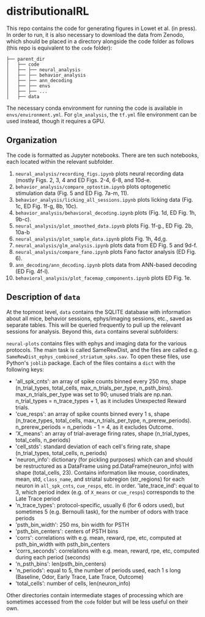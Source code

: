 # distributionalRL

This repo contains the code for generating figures in Lowet et al. (in press). In order to run, it is also necessary to download the data from Zenodo, which should be placed in a directory alongside the code folder as follows (this repo is equivalent to the `code` folder):

```
├── parent_dir
│   ├── code
│   ├── ├── neural_analysis
│   ├── ├── behavior_analysis
│   ├── ├── ann_decoding
│   ├── ├── envs
│   ├── ├── ...
│   ├── data
```

The necessary conda environment for running the code is available in `envs/environment.yml`. For `glm_analysis`, the `tf.yml` file environment can be used instead, though it requires a GPU.

## Organization

The code is formatted as Jupyter notebooks. There are ten such notebooks, each located within the relevant subfolder.

1. `neural_analysis/recording_figs.ipynb` plots neural recording data (mostly Figs. 2, 3, 4 and ED Figs. 2-4, 6-8, and 10d-e.
2. `behavior_analysis/compare_optostim.ipynb` plots optogenetic stimulation data (Fig. 5 and ED Fig. 7a-m, 11).
3. `behavior_analysis/licking_all_sessions.ipynb` plots licking data (Fig. 1c, ED Fig. 1f-g, 8b, 10c).
4. `behavior_analysis/behavioral_decoding.ipynb` plots (Fig. 1d, ED Fig. 1h, 9b-c).
5. `neural_analysis/plot_smoothed_data.ipynb` plots Fig. 1f-g., ED Fig. 2b, 10a-b
6. `neural_analysis/plot_sample_data.ipynb` plots Fig. 1h, 4d,g.
7. `neural_analysis/glm_analysis.ipynb` plots data from ED Fig. 5 and 9d-f.
8. `neural_analysis/compare_fano.ipynb` plots Fano factor analysis (ED Fig. 6).
9. `ann_decoding/ann_decoding.ipynb` plots data from ANN-based decoding (ED Fig. 4f-l).
10. `behavioral_analysis/plot_facemap_components.ipynb` plots ED Fig. 1e.

## Description of `data`

At the topmost level, `data` contains the SQLITE database with information about all mice, behavior sessions, ephys/imaging sessions, etc., saved as separate tables. This will be queried frequently to pull up the relevant sessions for analysis. Beyond this, `data` contains several subfolders:

`neural-plots` contains files with ephys and imaging data for the various protocols. The main task is called SameRewDist, and the files are called e.g. `SameRewDist_ephys_combined_striatum_spks.sav`. To open these files, use Python's `joblib` package. Each of the files contains a `dict` with the following keys:

- 'all_spk_cnts': an array of spike counts binned every 250 ms, shape (n_trial_types, total_cells, max_n_trials_per_type, n_psth_bins). max_n_trials_per_type was set to 90; unused trials are np.nan. n_trial_types = n_trace_types + 1, as it includes  Unexpected Reward trials.
- 'cue_resps': an array of spike counts binned every 1 s, shape (n_trace_types, total_cells, max_n_trials_per_type, n_prerew_periods). n_prerew_periods = n_periods - 1 = 4, as it excludes Outcome.
- 'X_means': an array of trial-average firing rates, shape (n_trial_types, total_cells, n_periods)
- 'cell_stds': standard deviation of each cell's firing rate, shape (n_trial_types, total_cells, n_periods)
- 'neuron_info': dictionary (for pickling purposes) which can and should be restructured as a DataFrame using pd.DataFrame(neuron_info) with shape (total_cells, 23). Contains information like mouse, coordinates, mean, std, `class_name`, and striatal subregion (str_regions) for each neuron in `all_spk_cnts`, `cue_resps`, etc. in order.
'late_trace_ind': equal to 3, which period index (e.g. of `X_means` or `cue_resps`) corresponds to the Late Trace period
- 'n_trace_types': protocol-specific, usually 6 (for 6 odors used), but sometimes 5 (e.g. Bernoulli task), for the number of odors with trace periods
- 'psth_bin_width': 250 ms, bin width for PSTH
- 'psth_bin_centers': centers of PSTH bins
- 'corrs': correlations with e.g. mean, reward, rpe, etc, computed at psth_bin_width with psth_bin_centers
- 'corrs_seconds': correlations with e.g. mean, reward, rpe, etc, computed during each period (seconds)
- 'n_psth_bins': len(psth_bin_centers)
- 'n_periods': equal to 5, the number of periods used, each 1 s long (Baseline, Odor, Early Trace, Late Trace, Outcome)
- 'total_cells': number of cells, len(neuron_info)

Other directories contain intermediate stages of processing which are sometimes accessed from the `code` folder but will be less useful on their own.